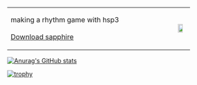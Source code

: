# 

<table border=0>
<tr>
<td>
<p>making a rhythm game with hsp3
  &nbsp;&nbsp;&nbsp;&nbsp;&nbsp;&nbsp;&nbsp;&nbsp;&nbsp;&nbsp;&nbsp;&nbsp;&nbsp;&nbsp;&nbsp;&nbsp;&nbsp;&nbsp;&nbsp;&nbsp;&nbsp;&nbsp;&nbsp;&nbsp;&nbsp;&nbsp;&nbsp;
  <br><br><a href="http://puoro.ml/">Download sapphire</a></p>
</td>
<td>
<img src="http://puoro.ml/images/1x/asset-1_h.png" width=75%>
</td>
</tr>
</table>

[![Anurag's GitHub stats](https://github-readme-stats.vercel.app/api?username=PiPiTO7273)](https://github.com/anuraghazra/github-readme-stats)

[![trophy](https://github-profile-trophy.vercel.app/?username=PiPiTO7273)](https://github.com/ryo-ma/github-profile-trophy)
